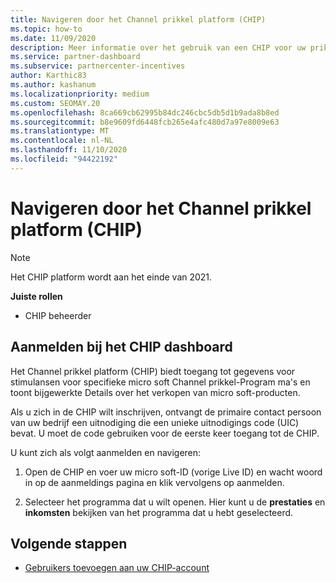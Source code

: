 ```yaml
---
title: Navigeren door het Channel prikkel platform (CHIP)
ms.topic: how-to
ms.date: 11/09/2020
description: Meer informatie over het gebruik van een CHIP voor uw prikkels.
ms.service: partner-dashboard
ms.subservice: partnercenter-incentives
author: Karthic83
ms.author: kashanum
ms.localizationpriority: medium
ms.custom: SEOMAY.20
ms.openlocfilehash: 8ca669cb62995b84dc246cbc5db5d1b9ada8b8ed
ms.sourcegitcommit: b8e9609fd6448fcb265e4afc480d7a97e8009e63
ms.translationtype: MT
ms.contentlocale: nl-NL
ms.lasthandoff: 11/10/2020
ms.locfileid: "94422192"
---
```

# <a name="navigate-the-channel-incentives-platform-chip"></a>Navigeren door het Channel prikkel platform (CHIP)

>[!NOTE]
>Het CHIP platform wordt aan het einde van 2021.

**Juiste rollen**

- CHIP beheerder

## <a name="sign-into-the-chip-dashboard"></a>Aanmelden bij het CHIP dashboard

Het Channel prikkel platform (CHIP) biedt toegang tot gegevens voor stimulansen voor specifieke micro soft Channel prikkel-Program ma's en toont bijgewerkte Details over het verkopen van micro soft-producten.

Als u zich in de CHIP wilt inschrijven, ontvangt de primaire contact persoon van uw bedrijf een uitnodiging die een unieke uitnodigings code (UIC) bevat. U moet de code gebruiken voor de eerste keer toegang tot de CHIP.


U kunt zich als volgt aanmelden en navigeren:

1. Open de CHIP en voer uw micro soft-ID (vorige Live ID) en wacht woord in op de aanmeldings pagina en klik vervolgens op aanmelden.
 
1. Selecteer het programma dat u wilt openen.
Hier kunt u de **prestaties** en **inkomsten** bekijken van het programma dat u hebt geselecteerd. 

## <a name="next-steps"></a>Volgende stappen

- [Gebruikers toevoegen aan uw CHIP-account](chip-users.md)